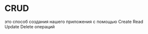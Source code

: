 # CRUD
это способ создания нашего приложения с помощью Create Read Update Delete операций                                                